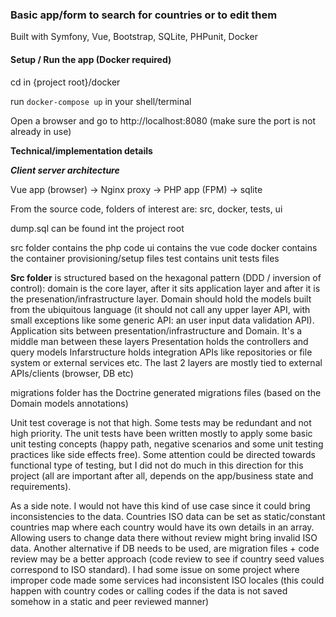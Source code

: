 ### Basic app/form to search for countries or to edit them

Built with Symfony, Vue, Bootstrap, SQLite, PHPunit, Docker

#### Setup / Run the app (Docker required)

cd in {project root}/docker 

run `docker-compose up` in your shell/terminal

Open a browser and go to http://localhost:8080 (make sure the port is not already in use)

**Technical/implementation details**

**_Client server architecture_**

Vue app (browser) -> Nginx proxy -> PHP app (FPM) -> sqlite

From the source code, folders of interest are: src, docker, tests, ui

dump.sql can be found int the project root

src folder contains the php code ui contains the vue code docker contains the container
provisioning/setup files test contains unit tests files

**Src folder** is structured based on the hexagonal pattern (DDD / inversion of control): domain is the
core layer, after it sits application layer and after it is the presenation/infrastructure layer.
Domain should hold the models built from the ubiquitous language (it should not call any upper layer
API, with small exceptions like some generic API: an user input data validation API). Application
sits between presentation/infrastructure and Domain. It's a middle man between these layers
Presentation holds the controllers and query models Infarstructure holds integration APIs like
repositories or file system or external services etc. The last 2 layers are mostly tied to external
APIs/clients (browser, DB etc)

migrations folder has the Doctrine generated migrations files (based on the Domain models
annotations)

Unit test coverage is not that high. Some tests may be redundant and not high priority. The unit
tests have been written mostly to apply some basic unit testing concepts
(happy path, negative scenarios and some unit testing practices like side effects free). Some
attention could be directed towards functional type of testing, but I did not do much in this
direction for this project (all are important after all, depends on the app/business state and
requirements).

As a side note. I would not have this kind of use case since it could bring inconsistencies to the
data. Countries ISO data can be set as static/constant countries map where each country would have
its own details in an array. Allowing users to change data there without review might bring invalid
ISO data. Another alternative if DB needs to be used, are migration files + code review may be a
better approach (code review to see if country seed values correspond to ISO standard).
I had some issue on some project where improper code made some services had inconsistent
ISO locales (this could happen with country codes or calling codes if the data is not saved 
somehow in a static and peer reviewed manner)